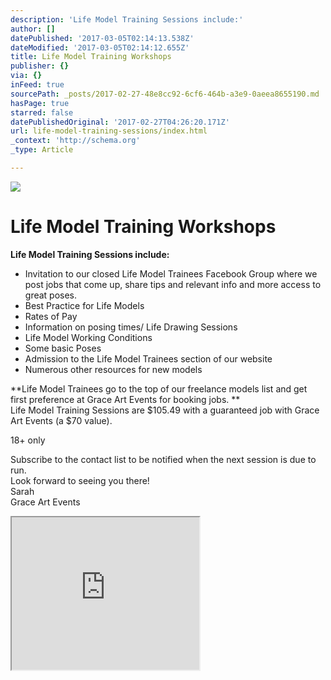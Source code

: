 ```yaml
---
description: 'Life Model Training Sessions include:'
author: []
datePublished: '2017-03-05T02:14:13.538Z'
dateModified: '2017-03-05T02:14:12.655Z'
title: Life Model Training Workshops
publisher: {}
via: {}
inFeed: true
sourcePath: _posts/2017-02-27-48e8cc92-6cf6-464b-a3e9-0aeea8655190.md
hasPage: true
starred: false
datePublishedOriginal: '2017-02-27T04:26:20.171Z'
url: life-model-training-sessions/index.html
_context: 'http://schema.org'
_type: Article

---
```

![](https://the-grid-user-content.s3-us-west-2.amazonaws.com/826cd298-5c39-4abd-9b70-8d4202b12b7b.jpg)

# Life Model Training Workshops

**Life Model Training Sessions include:**

* Invitation to our closed Life Model Trainees Facebook Group where we post jobs that come up, share tips and relevant info and more access to great poses.
* Best Practice for Life Models
* Rates of Pay
* Information on posing times/ Life Drawing Sessions
* Life Model Working Conditions
* Some basic Poses
* Admission to the Life Model Trainees section of our website
* Numerous other resources for new models

**Life Model Trainees go to the top of our freelance models list and get first preference at Grace Art Events for booking jobs. **  
Life Model Training Sessions are $105.49 with a guaranteed job with Grace Art Events (a $70 value).

18+ only

Subscribe to the contact list to be notified when the next session is due to run.   
Look forward to seeing you there!   
Sarah   
Grace Art Events

<iframe src="https://the-grid.github.io/ed-userhtml/?g=eJx9VE1v2zAMPTe_gnOxHYoqTtqmHfI1dFuHDmhPLbBjIEt0LESWPElO0w3776PkJP0YupNt8VF8fHz09B1j8BmXysAtV_pLpeoG7tTStA18s64Gxua9qVZmBZXDcpbluZCGqZov0fdrShExpS9snWNdoBRWYl5Zp35ZE7hmXquaDQeLi77wPgOHepb58KjRV4ghg_DY4CwLuAl5BFCxFP33_OCwFotUYuETv98FF6uls62R48OyLCcgNHI31liGCZRUfjw8azZwjXqNQQl-fOkU18eeG888OkUZD0qGajwcDN5P_vQO8iO4lBIebevAPjxXpIxSdMTsGp1TEj2QZgnqVUB46gmsi6FQKb9NKbQVq37vAAB-IElAYtVoJNR2rcyyQyYMcDoNFUJDIJQx-OXuDpL8wabI9dXlV7BlV_n6_vYGSqWxD0d5b5qnciShVGtQcpa9UiyqmzrhIihr4jCXjgsSLeAaTfD91g9P-lr5wGpuaMRprr4tvHCqwLyxPnxqZyN-UgoUozPkg9HJxenpuTg7_4gX-IHXzYQKD4vTAS9HowIzqDFUlrjE3GzLiiVWEiXb380isQwMr_H_CKG597NszbWSPFCBwN0SwyxbFJqbFV1hd7F5jxSHt9RY0LVW62itqeYF6jjliEJ2dXv5_Sab36gS4ZYMreHecWXSPKKtRYAbEgmmeUqMNyjTtGHrWox7kQHRaOlr11R36Y7_FtPx2lWERtM4Kqslui0EuJQOu9X52SqHcttVXFyHXEODtiGT-cq2WlL3ITpCd64iH0ZL4aZB4ry0NtqL2vDAQNoEdkg2xA5OznXKrzq7FxTslPLxJ7CXMpkszVNFF42BF97qNuAE4uqNgY0Gg0GzmWTAaeFYpWiOZLbgWszmL4SK672Tp1i8aavFcz8FXigjcTPL2PBJ4_k0J27PWG5lTr-EV1XJUbUK-9y7ncF2TPzTwZt23c-xaEOw5mX97nWaRxnjM3324sSu4ta_tCFp-xepcdtz" height="244" style=""></iframe>